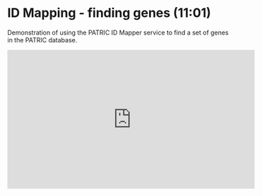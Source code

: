# ID Mapping - finding genes (11:01)
Demonstration of using the PATRIC ID Mapper service to find a set of genes in the PATRIC database.

<iframe width="560" height="315" src="https://www.youtube.com/embed/2qEI6OUjYsc" frameborder="0" allow="accelerometer; autoplay; encrypted-media; gyroscope; picture-in-picture" allowfullscreen></iframe>
